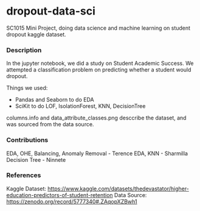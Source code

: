 # dropout-data-sci
SC1015 Mini Project, doing data science and machine learning on student dropout kaggle dataset.  

### Description
In the jupyter notebook, we did a study on Student Academic Success. We attempted a classification problem on predicting whether a student would dropout.

Things we used: 
- Pandas and Seaborn to do EDA
- SciKit to do LOF, IsolationForest, KNN, DecisionTree

columns.info and data_attribute_classes.png desccribe the dataset, and was sourced from the data source.

### Contributions
EDA, OHE, Balancing, Anomaly Removal - Terence
EDA, KNN - Sharmilla
Decision Tree - Ninnete

### References
Kaggle Dataset: https://www.kaggle.com/datasets/thedevastator/higher-education-predictors-of-student-retention
Data Source: https://zenodo.org/record/5777340#.ZAqopXZBwh1 